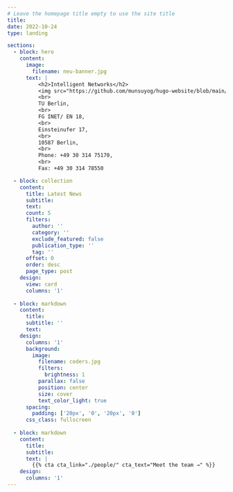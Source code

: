 ```yaml
---
# Leave the homepage title empty to use the site title
title:
date: 2022-10-24
type: landing

sections:
  - block: hero
    content:
      image:
        filename: neu-banner.jpg
      text: |
          <h2>Intelligent Networks</h2>
          <img src="https://github.com/munsuyog/hugo-website/blob/main/assets/media/inet-logo.png?raw=true" style="width:150px;">
          <br>
          TU Berlin,
          <br>
          FG INET/ EN 18,
          <br>
          Einsteinufer 17,
          <br>
          10587 Berlin,
          <br>
          Phone: +49 30 314 75170,
          <br>
          Fax: +49 30 314 78550

  - block: collection
    content:
      title: Latest News
      subtitle:
      text:
      count: 5
      filters:
        author: ''
        category: ''
        exclude_featured: false
        publication_type: ''
        tag: ''
      offset: 0
      order: desc
      page_type: post
    design:
      view: card
      columns: '1'
  
  - block: markdown
    content:
      title:
      subtitle: ''
      text:
    design:
      columns: '1'
      background:
        image: 
          filename: coders.jpg
          filters:
            brightness: 1
          parallax: false
          position: center
          size: cover
          text_color_light: true
      spacing:
        padding: ['20px', '0', '20px', '0']
      css_class: fullscreen
  
  - block: markdown
    content:
      title:
      subtitle:
      text: |
        {{% cta cta_link="./people/" cta_text="Meet the team →" %}}
    design:
      columns: '1'
---
```


